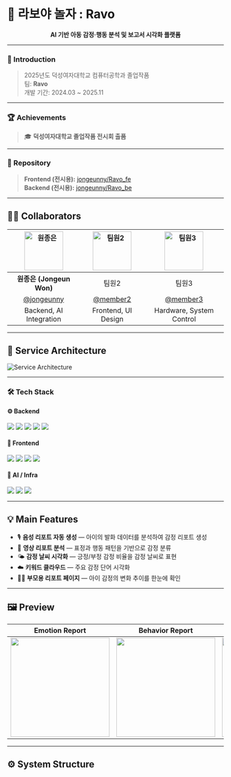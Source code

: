 # 🌈 라보야 놀자 : Ravo

<div align="center">

**AI 기반 아동 감정·행동 분석 및 보고서 시각화 플랫폼**

</div>

---

### 🏫 Introduction
> 2025년도 덕성여자대학교 컴퓨터공학과 졸업작품  
> 팀: **Ravo**  
> 개발 기간: 2024.03 ~ 2025.11  

---

### 🏆 Achievements
> 🎓 **덕성여자대학교 졸업작품 전시회 출품**  
---

### 📁 Repository
> **Frontend (전시용):** [jongeunny/Ravo_fe](https://github.com/RaaVoo/ravo-web)  
> **Backend (전시용):** [jongeunny/Ravo_be](https://github.com/RaaVoo/ravo_back)

---

## 👩‍💻 Collaborators

| <img src="https://avatars.githubusercontent.com/u/00000000?v=4" width=90px alt="원종은"/> | <img src="https://avatars.githubusercontent.com/u/00000000?v=4" width=90px alt="팀원2"/> | <img src="https://avatars.githubusercontent.com/u/00000000?v=4" width=90px alt="팀원3"/> |
| :-----: | :-----: | :-----: |
| **원종은 (Jongeun Won)** | 팀원2 | 팀원3 |
| [@jongeunny](https://github.com/jongeunny) | [@member2](https://github.com/member2) | [@member3](https://github.com/member3) |
| Backend, AI Integration | Frontend, UI Design | Hardware, System Control |

---

## 🧱 Service Architecture

![Service Architecture](https://github.com/jongeunny/Ravo_fe/assets/your-image-id-here/architecture.png)

---

### 🛠️ Tech Stack

#### ⚙️ Backend
<img src="https://img.shields.io/badge/Node.js-339933?style=flat-square&logo=Node.js&logoColor=white"> 
<img src="https://img.shields.io/badge/Express-000000?style=flat-square&logo=Express&logoColor=white">
<img src="https://img.shields.io/badge/MySQL-4479A1?style=flat-square&logo=MySQL&logoColor=white">
<img src="https://img.shields.io/badge/Python-3776AB?style=flat-square&logo=Python&logoColor=white">
<img src="https://img.shields.io/badge/OpenAI API-412991?style=flat-square&logo=OpenAI&logoColor=white">

#### 🎨 Frontend
<img src="https://img.shields.io/badge/React-61DAFB?style=flat-square&logo=React&logoColor=black">
<img src="https://img.shields.io/badge/Vite-646CFF?style=flat-square&logo=Vite&logoColor=white">
<img src="https://img.shields.io/badge/TailwindCSS-38B2AC?style=flat-square&logo=TailwindCSS&logoColor=white">
<img src="https://img.shields.io/badge/Recharts-0088FE?style=flat-square&logo=chartdotjs&logoColor=white">

#### 🧠 AI / Infra
<img src="https://img.shields.io/badge/Raspberry Pi-C51A4A?style=flat-square&logo=Raspberry-Pi&logoColor=white">
<img src="https://img.shields.io/badge/Flask-000000?style=flat-square&logo=Flask&logoColor=white">
<img src="https://img.shields.io/badge/GitHub Actions-2088FF?style=flat-square&logo=GitHub-Actions&logoColor=white">

---

## 💡 Main Features

- 🎙 **음성 리포트 자동 생성** — 아이의 발화 데이터를 분석하여 감정 리포트 생성  
- 🎥 **영상 리포트 분석** — 표정과 행동 패턴을 기반으로 감정 분류  
- 🌤 **감정 날씨 시각화** — 긍정/부정 감정 비율을 감정 날씨로 표현  
- ☁️ **키워드 클라우드** — 주요 감정 단어 시각화  
- 👩‍👧 **부모용 리포트 페이지** — 아이 감정의 변화 추이를 한눈에 확인  

---

## 🖼 Preview

| Emotion Report | Behavior Report | Dashboard |
|----------------|----------------|------------|
| <img src="https://github.com/jongeunny/Ravo_fe/assets/example1.png" width="230"> | <img src="https://github.com/jongeunny/Ravo_fe/assets/example2.png" width="230"> | <img src="https://github.com/jongeunny/Ravo_fe/assets/example3.png" width="230"> |

---

## ⚙️ System Structure

